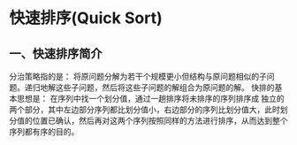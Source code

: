 # 快速排序(Quick Sort)

## 一、快速排序简介

分治策略指的是：
将原问题分解为若干个规模更小但结构与原问题相似的子问题。递归地解这些子问题，然后将这些子问题的解组合为原问题的解。
快排的基本思想是：
在序列中找一个划分值，通过一趟排序将未排序的序列排序成 独立的两个部分，其中左边部分序列都比划分值小，右边部分的序列比划分值大，此时划分值的位置已确认，然后再对这两个序列按照同样的方法进行排序，从而达到整个序列都有序的目的。
